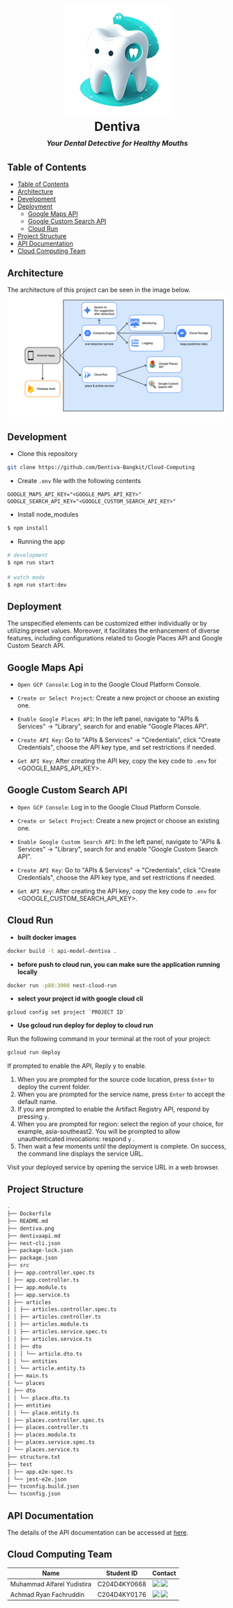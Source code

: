 <h1 align="center">
  <br>
    <img src="assets/dentiva.png" alt="Dentiva" width="250">
  <br>
    Dentiva
  <br>
    <small style="font-size: 16px"><em>Your Dental Detective for Healthy Mouths</em></small>
</h1>

## Table of Contents

- [Table of Contents](#table-of-contents)
- [Architecture](#architecture)
- [Development](#development)
- [Deployment](#deployment)
  - [Google Maps API](#google-maps-api)
  - [Google Custom Search API](#google-custom-search-api)
  - [Cloud Run](#cloud-run)
- [Project Structure](#project-structure)
- [API Documentation](#api-documentation)
- [Cloud Computing Team](#cloud-computing-team)

## Architecture

The architecture of this project can be seen in the image below.
![Architecture](assets/architecture.png)

## Development

- Clone this repository

```bash
git clone https://github.com/Dentiva-Bangkit/Cloud-Computing
```

- Create `.env` file with the following contents

```dotenv
GOOGLE_MAPS_API_KEY="<GOOGLE_MAPS_API_KEY>"
GOOGLE_SEARCH_API_KEY="<GOOGLE_CUSTOM_SEARCH_API_KEY>"
```

- Install node_modules

```bash
$ npm install
```

- Running the app

```bash
# development
$ npm run start

# watch mode
$ npm run start:dev
```

## Deployment

The unspecified elements can be customized either individually or by utilizing preset values. Moreover, it facilitates the enhancement of diverse features, including configurations related to Google Places API and Google Custom Search API.

## Google Maps Api

- `Open GCP Console`: Log in to the Google Cloud Platform Console.

- `Create or Select Project`: Create a new project or choose an existing one.

- `Enable Google Places API`: In the left panel, navigate to "APIs & Services" -> "Library", search for and enable "Google Places API".

- `Create API Key`: Go to "APIs & Services" -> "Credentials", click "Create Credentials", choose the API key type, and set restrictions if needed.

- `Get API Key`: After creating the API key, copy the key code to `.env` for <GOOGLE_MAPS_API_KEY>.

## Google Custom Search API

- `Open GCP Console`: Log in to the Google Cloud Platform Console.

- `Create or Select Project`: Create a new project or choose an existing one.

- `Enable Google Custom Search API`: In the left panel, navigate to "APIs & Services" -> "Library", search for and enable "Google Custom Search API".

- `Create API Key`: Go to "APIs & Services" -> "Credentials", click "Create Credentials", choose the API key type, and set restrictions if needed.

- `Get API Key`: After creating the API key, copy the key code to `.env` for <GOOGLE_CUSTOM_SEARCH_API_KEY>.

## Cloud Run

- **built docker images**

```bash
docker build -t api-model-dentiva .
```

- **before push to cloud run, you can make sure the application running locally**

```bash
docker run -p80:3000 nest-cloud-run
```

- **select your project id with google cloud cli**

```
gcloud config set project `PROJECT ID`
```

- **Use gcloud run deploy for deploy to cloud run**

Run the following command in your terminal at the root of your project:

```bash
gcloud run deploy
```

If prompted to enable the API, Reply y to enable.

1. When you are prompted for the source code location, press `Enter` to deploy the current folder.
2. When you are prompted for the service name, press `Enter` to accept the default name.
3. If you are prompted to enable the Artifact Registry API, respond by pressing `y`.
4. When you are prompted for region: select the region of your choice, for example, asia-southeast2.
   You will be prompted to allow unauthenticated invocations: respond `y` .
5. Then wait a few moments until the deployment is complete. On success, the command line displays the service URL.

Visit your deployed service by opening the service URL in a web browser.

## Project Structure

```bash
.
├── Dockerfile
├── README.md
├── dentiva.png
├── dentivaapi.md
├── nest-cli.json
├── package-lock.json
├── package.json
├── src
│ ├── app.controller.spec.ts
│ ├── app.controller.ts
│ ├── app.module.ts
│ ├── app.service.ts
│ ├── articles
│ │ ├── articles.controller.spec.ts
│ │ ├── articles.controller.ts
│ │ ├── articles.module.ts
│ │ ├── articles.service.spec.ts
│ │ ├── articles.service.ts
│ │ ├── dto
│ │ │ └── article.dto.ts
│ │ └── entities
│ │ └── article.entity.ts
│ ├── main.ts
│ └── places
│ ├── dto
│ │ └── place.dto.ts
│ ├── entities
│ │ └── place.entity.ts
│ ├── places.controller.spec.ts
│ ├── places.controller.ts
│ ├── places.module.ts
│ ├── places.service.spec.ts
│ └── places.service.ts
├── structure.txt
├── test
│ ├── app.e2e-spec.ts
│ └── jest-e2e.json
├── tsconfig.build.json
└── tsconfig.json
```

## API Documentation

The details of the API documentation can be accessed at [here](https://dentiva-api-lslrt7timq-et.a.run.app/apiDocs).

## Cloud Computing Team

| Name                       | Student ID   | Contact                                                                                                                                                                                                                                                                                                               |
| -------------------------- | ------------ | --------------------------------------------------------------------------------------------------------------------------------------------------------------------------------------------------------------------------------------------------------------------------------------------------------------------- |
| Muhammad Alfarel Yudistira | C204D4KY0668 | <a href="https://www.linkedin.com/in/muhammad-alfarel-yudistira/"><img src="https://img.shields.io/badge/LinkedIn-0077B5?style=flat&logo=linkedin&logoColor=white" /></a> <a href="https://github.com/Farelis30/"><img src="https://img.shields.io/badge/GitHub-100000?style=flat&logo=github&logoColor=white" /></a> |
| Achmad Ryan Fachruddin     | C204D4KY0176 | <a href="https://www.linkedin.com/in/achmad-ryan-f-313baa30a"><img src="https://img.shields.io/badge/LinkedIn-0077B5?style=flat&logo=linkedin&logoColor=white" /></a> <a href="https://github.com/ach-yan"><img src="https://img.shields.io/badge/GitHub-100000?style=flat&logo=github&logoColor=white" /></a>        |

